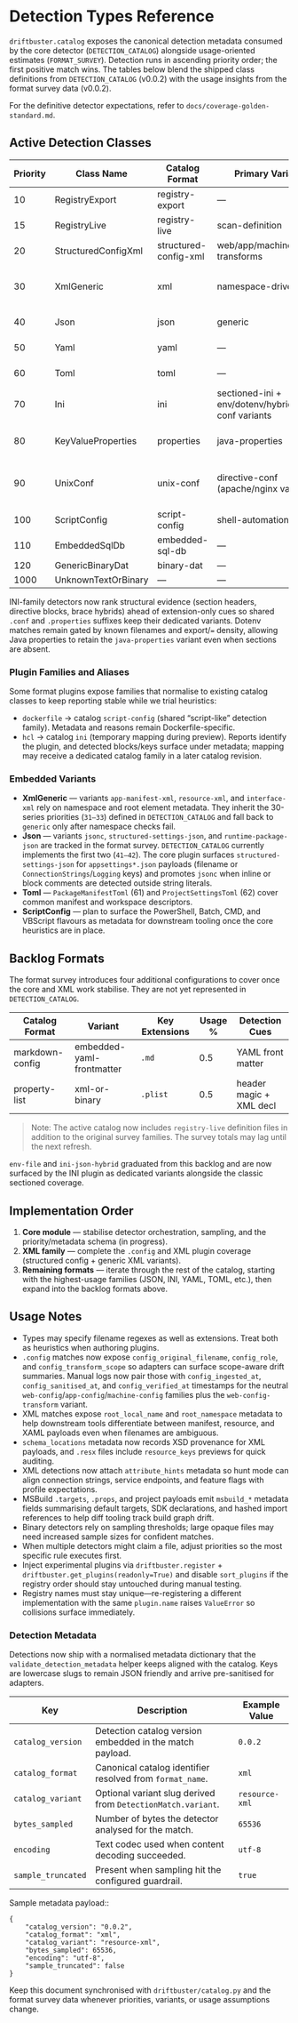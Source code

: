 # Detection Types Reference

`driftbuster.catalog` exposes the canonical detection metadata consumed by the
core detector (`DETECTION_CATALOG`) alongside usage-oriented estimates
(`FORMAT_SURVEY`). Detection runs in ascending priority order; the first
positive match wins. The tables below blend the shipped class definitions from
`DETECTION_CATALOG` (v0.0.2) with the usage insights from the format survey data
(v0.0.2).

For the definitive detector expectations, refer to
`docs/coverage-golden-standard.md`.

## Active Detection Classes

| Priority | Class Name              | Catalog Format        | Primary Variant                | Key Extensions                     | Usage % | Detection Cues                |
|----------|------------------------|-----------------------|--------------------------------|------------------------------------|---------|-------------------------------|
| 10       | RegistryExport         | registry-export       | —                              | `.reg`                             | 10      | signature + prefix            |
| 15       | RegistryLive           | registry-live         | scan-definition                | `.json`, `.yml`, `.yaml`           | —       | `registry_scan` manifest key  |
| 20       | StructuredConfigXml    | structured-config-xml | web/app/machine + transforms   | `.config`                          | 12      | filename + section hints      |
| 30       | XmlGeneric             | xml                   | namespace-driven               | `.xml`, `.manifest`, `.resx`, `.xaml` | 14      | namespace + root metadata     |
| 40       | Json                   | json                  | generic                 | `.json`, `.jsonc`                  | 22      | bracket balance + parse       |
| 50       | Yaml                   | yaml                  | —                      | `.yml`, `.yaml`                    | 8       | key/colon indentation         |
| 60       | Toml                   | toml                  | —                      | `.toml`                            | 4       | bracketed sections + `=`      |
| 70       | Ini                    | ini                   | sectioned-ini + env/dotenv/hybrid/unix-conf variants | `.ini`, `.cfg`, `.cnf`             | 15     | section headers + key density + extension hints |
| 80       | KeyValueProperties     | properties            | java-properties         | `.properties`                      | 3      | extension + `=`/`:` pairs + continuations |
| 90       | UnixConf               | unix-conf             | directive-conf (apache/nginx variants) | `.conf`                            | 2     | directive keywords + comment markers |
| 100      | ScriptConfig           | script-config         | shell-automation        | `.ps1`, `.bat`, `.cmd`, `.vbs`     | 4       | shebang/keyword scan          |
| 110      | EmbeddedSqlDb          | embedded-sql-db       | —                      | `.sqlite`, `.db`                   | 2       | page-structured signature     |
| 120      | GenericBinaryDat       | binary-dat            | —                      | `.dat`, `.bin`                     | 3       | entropy threshold             |
| 1000     | UnknownTextOrBinary    | —                     | —                      | _fallback_                         | —       | —                             |

INI-family detectors now rank structural evidence (section headers, directive blocks, brace hybrids) ahead of extension-only cues so shared `.conf` and `.properties` suffixes keep their dedicated variants. Dotenv matches remain gated by known filenames and export/`=` density, allowing Java properties to retain the `java-properties` variant even when sections are absent.

### Plugin Families and Aliases

Some format plugins expose families that normalise to existing catalog classes to keep reporting stable while we trial heuristics:

- `dockerfile` → catalog `script-config` (shared “script-like” detection family). Metadata and reasons remain Dockerfile-specific.
- `hcl` → catalog `ini` (temporary mapping during preview). Reports identify the plugin, and detected blocks/keys surface under metadata; mapping may receive a dedicated catalog family in a later catalog revision.

### Embedded Variants

- **XmlGeneric** — variants `app-manifest-xml`, `resource-xml`, and `interface-xml`
  rely on namespace and root element metadata. They inherit the 30-series
  priorities (`31–33`) defined in `DETECTION_CATALOG` and fall back to
  `generic` only after namespace checks fail.
- **Json** — variants `jsonc`, `structured-settings-json`, and
  `runtime-package-json` are tracked in the format survey.
  `DETECTION_CATALOG` currently implements the first two (`41–42`). The core
  plugin surfaces `structured-settings-json` for `appsettings*.json` payloads
  (filename or `ConnectionStrings`/`Logging` keys) and promotes `jsonc` when
  inline or block comments are detected outside string literals.
- **Toml** — `PackageManifestToml` (61) and `ProjectSettingsToml` (62) cover
  common manifest and workspace descriptors.
- **ScriptConfig** — plan to surface the PowerShell, Batch, CMD, and VBScript
  flavours as metadata for downstream tooling once the core heuristics are in
  place.

## Backlog Formats

The format survey introduces four additional configurations to cover once the
core and XML work stabilise. They are not yet represented in
`DETECTION_CATALOG`.

| Catalog Format         | Variant                     | Key Extensions | Usage % | Detection Cues              |
|------------------------|-----------------------------|----------------|---------|-----------------------------|
| markdown-config        | embedded-yaml-frontmatter   | `.md`          | 0.5     | YAML front matter           |
| property-list          | xml-or-binary               | `.plist`       | 0.5     | header magic + XML decl     |

> Note: The active catalog now includes `registry-live` definition files in
> addition to the original survey families. The survey totals may lag until the
> next refresh.

`env-file` and `ini-json-hybrid` graduated from this backlog and are now
surfaced by the INI plugin as dedicated variants alongside the classic
sectioned coverage.

## Implementation Order

1. **Core module** — stabilise detector orchestration, sampling, and the
   priority/metadata schema (in progress).
2. **XML family** — complete the `.config` and XML plugin coverage (structured
   config + generic XML variants).
3. **Remaining formats** — iterate through the rest of the catalog, starting
   with the highest-usage families (JSON, INI, YAML, TOML, etc.), then expand
   into the backlog formats above.

## Usage Notes

- Types may specify filename regexes as well as extensions. Treat both as
  heuristics when authoring plugins.
- `.config` matches now expose ``config_original_filename``,
  ``config_role``, and ``config_transform_scope`` so adapters can
  surface scope-aware drift summaries. Manual logs now pair those with
  ``config_ingested_at``, ``config_sanitised_at``, and
  ``config_verified_at`` timestamps for the neutral
  ``web-config``/``app-config``/``machine-config`` families plus the
  ``web-config-transform`` variant.
- XML matches expose ``root_local_name`` and ``root_namespace`` metadata to
  help downstream tools differentiate between manifest, resource, and XAML
  payloads even when filenames are ambiguous.
- ``schema_locations`` metadata now records XSD provenance for XML payloads,
  and `.resx` files include ``resource_keys`` previews for quick auditing.
- XML detections now attach ``attribute_hints`` metadata so hunt mode can align
  connection strings, service endpoints, and feature flags with profile
  expectations.
- MSBuild `.targets`, `.props`, and project payloads emit ``msbuild_*``
  metadata fields summarising default targets, SDK declarations, and hashed
  import references to help diff tooling track build graph drift.
- Binary detectors rely on sampling thresholds; large opaque files may need
  increased sample sizes for confident matches.
- When multiple detectors might claim a file, adjust priorities so the most
  specific rule executes first.
- Inject experimental plugins via ``driftbuster.register`` +
  ``driftbuster.get_plugins(readonly=True)`` and disable ``sort_plugins`` if the
  registry order should stay untouched during manual testing.
- Registry names must stay unique—re-registering a different implementation
  with the same ``plugin.name`` raises ``ValueError`` so collisions surface
  immediately.

### Detection Metadata

Detections now ship with a normalised metadata dictionary that the
``validate_detection_metadata`` helper keeps aligned with the catalog. Keys are
lowercase slugs to remain JSON friendly and arrive pre-sanitised for adapters.

| Key               | Description                                                   | Example Value |
|-------------------|---------------------------------------------------------------|---------------|
| ``catalog_version`` | Detection catalog version embedded in the match payload.     | ``0.0.2``     |
| ``catalog_format``  | Canonical catalog identifier resolved from ``format_name``.   | ``xml``       |
| ``catalog_variant`` | Optional variant slug derived from ``DetectionMatch.variant``.| ``resource-xml``  |
| ``bytes_sampled``   | Number of bytes the detector analysed for the match.         | ``65536``     |
| ``encoding``        | Text codec used when content decoding succeeded.             | ``utf-8``     |
| ``sample_truncated``| Present when sampling hit the configured guardrail.          | ``true``      |

Sample metadata payload::

    {
        "catalog_version": "0.0.2",
        "catalog_format": "xml",
        "catalog_variant": "resource-xml",
        "bytes_sampled": 65536,
        "encoding": "utf-8",
        "sample_truncated": false
    }

Keep this document synchronised with `driftbuster/catalog.py` and the format
survey data whenever priorities, variants, or usage assumptions change.
